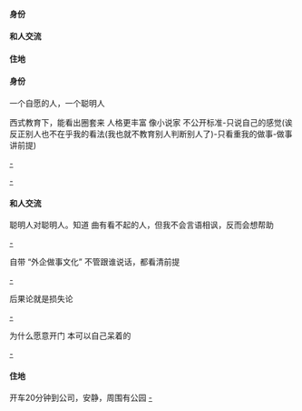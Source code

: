 
#### 身份

#### 和人交流

#### 住地



#### 身份

一个自愿的人，一个聪明人

西式教育下，能看出圈套来 人格更丰富 像小说家 不公开标准-只说自己的感觉(诶反正别人也不在乎我的看法(我也就不教育别人判断别人了)-只看重我的做事-做事讲前提)

[-](https://github.com/7900ms/000nottheater_deserted_systemlibrary/blob/master/supplementary/week-人对人的段位.md)

[-](https://github.com/7900ms/000nottheater_deserted_systemsoftware/blob/master/local-window/人物动机.md)

#### 和人交流

聪明人对聪明人。知道 曲有看不起的人，但我不会言语相讽，反而会想帮助

[-](https://github.com/7900ms/000nottheater_deserted_systemlibrary/blob/master/supplementary/week-人对人的段位.md)

自带 “外企做事文化” 不管跟谁说话，都看清前提

[-](https://github.com/7900ms/000nottheater_deserted_systemlibrary/blob/master/supplementary/week-讲前提.md)

后果论就是损失论

[-](https://github.com/7900ms/000nottheater_deserted_systemlibrary/blob/master/supplementary/week-(后果论损失论)自愿争先-在学校.md#邻里之间大不了当作不认识，没关系的)

为什么愿意开门 本可以自己呆着的

[-](https://github.com/7900ms/000nottheater_deserted_systemlibrary/blob/master/did/dido/1.md)

#### 住地

开车20分钟到公司，安静，周围有公园 [-](http://www.sohu.com/a/145300142_155248)

